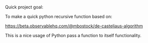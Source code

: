 Quick project goal:

To make a quick python recursive function based on:

https://beta.observablehq.com/@mbostock/de-casteljaus-algorithm

This is a nice usage of Python pass a function to itself functionality.